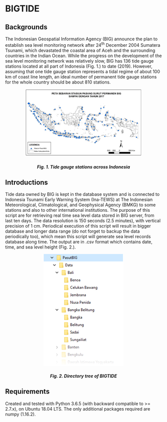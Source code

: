 # BIGTIDE
<h2>Backgrounds</h2>
The Indonesian Geospatial Information Agency (BIG) announce the plan to establish sea level monitoring network after 24<sup>th</sup> December 2004 Sumatera Tsunami, which devastated the coastal area of Aceh and the surrounding countries in the Indian Ocean. While the progress on the development of the sea level monitoring network was relatively slow, BIG has 136 tide gauge stations located at all part of Indonesia (Fig. 1.) to date (2019). However, assuming that one tide gauge station represents a tidal regime of about 100 km of coast line length, an ideal number of permanent tide gauge stations for the whole country should be about 810 stations.
<p align="center">
  <img width="75%" src="/Misc/inatidemap.jpg" alt="Map of Indonesia tide gauge station">
</p>
<h5 align="center"><b>Fig. 1.</b> Tide gauge stations across Indonesia</h5>

<h2>Introductions</h2>
Tide data owned by BIG is kept in the database system and is connected to Indonesia Tsunami Early Warning System (Ina-TEWS) at The Indonesian Meteorological, Climatological, and Geophysical Agency (BMKG) to some stations and also to other international institutions. The purpose of this script are for retrieving real time sea level data stored in BIG server, from last ten days. The data resolution is 150 seconds (2.5 minutes), with vertical precision of 1 cm. Periodical execution of this script will result in bigger database and longer data range (do not forget to backup the data periodically too), which mean this script will generate sea level records database along time. The output are in .csv format which contains date, time, and sea level height (Fig. 2.).
<p align="center">
  <img src="/Misc/dirtree.jpg" alt="Directory structure of BIGTIDE script">
</p>
<h5 align="center"><b>Fig. 2.</b> Directory tree of BIGTIDE</h5>

<h2>Requirements</h2>
Created and tested with Python 3.6.5 (with backward compatible to >= 2.7.x), on Ubuntu 18.04 LTS. The only additional packages required are numpy (1.16.2).
